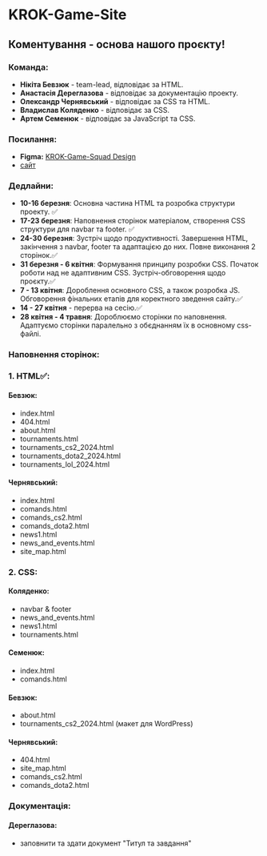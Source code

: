 # KROK-Game-Site

## Коментування - основа нашого проєкту!

### Команда:
- **Нікіта Бевзюк** - team-lead, відповідає за HTML.
- **Анастасія Дереглазова** - відповідає за документацію проекту.
- **Олександр Чернявський** - відповідає за CSS та HTML.
- **Владислав Коляденко** - відповідає за CSS.
- **Артем Семенюк** - відповідає за JavaScript та CSS.

### Посилання:
- **Figma:** [KROK-Game-Squad Design](https://www.figma.com/design/nlaPm1hiJnFQfS5axMWOCM/KROK-Game-Squad?node-id=0-1&t=WsPWhu8PjJ7uHv2I-1)
- [сайт](https://krok-game-site.onrender.com/)

### Дедлайни:
- **10-16 березня**: Основна частина HTML та розробка структури проекту. ✅
- **17-23 березня**: Наповнення сторінок матеріалом, створення CSS структури для navbar та footer. ✅
- **24-30 березня**: Зустріч щодо продуктивності. Завершення HTML, закінчення з navbar, footer та адаптацією до них. Повне виконання 2 сторінок.✅
- **31 березня - 6 квітня**: Формування принципу розробки CSS. Початок роботи над не адаптивним CSS. Зустріч-обговорення щодо проєкту.✅
- **7 - 13 квітня**: Дороблення основного CSS, а також розробка JS. Обговорення фінальних етапів для коректного зведення сайту.✅
- **14 - 27 квітня** - перерва на сесію.✅
- **28 квітня - 4 травня**: Дороблюємо сторінки по наповнення. Адаптуємо сторінки паралельно з обєднанням їх в основному css-файлі.

### Наповнення сторінок:
### 1. HTML✅:
#### **Бевзюк**:
- index.html
- 404.html
- about.html
- tournaments.html
- tournaments_cs2_2024.html
- tournaments_dota2_2024.html
- tournaments_lol_2024.html

#### **Чернявський**:
- index.html
- comands.html
- comands_cs2.html
- comands_dota2.html
- news1.html
- news_and_events.html
- site_map.html

### 2. CSS:
#### **Коляденко**:
- navbar & footer
- news_and_events.html
- news1.html
- tournaments.html

#### **Семенюк**:
- index.html
- comands.html

#### **Бевзюк**:
- about.html
- tournaments_cs2_2024.html (макет для WordPress)

#### **Чернявський**:
- 404.html
- site_map.html
- comands_cs2.html
- comands_dota2.html

### Документація:
#### **Дереглазова**:
- заповнити та здати документ "Титул та завдання"